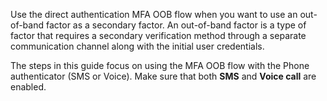 Use the direct authentication MFA OOB flow when you want to use an out-of-band factor as a secondary factor. An out-of-band factor is a type of factor that requires a secondary verification method through a separate communication channel along with the initial user credentials.

The steps in this guide focus on using the MFA OOB flow with the Phone authenticator (SMS or Voice). Make sure that both **SMS** and **Voice call** are enabled.
